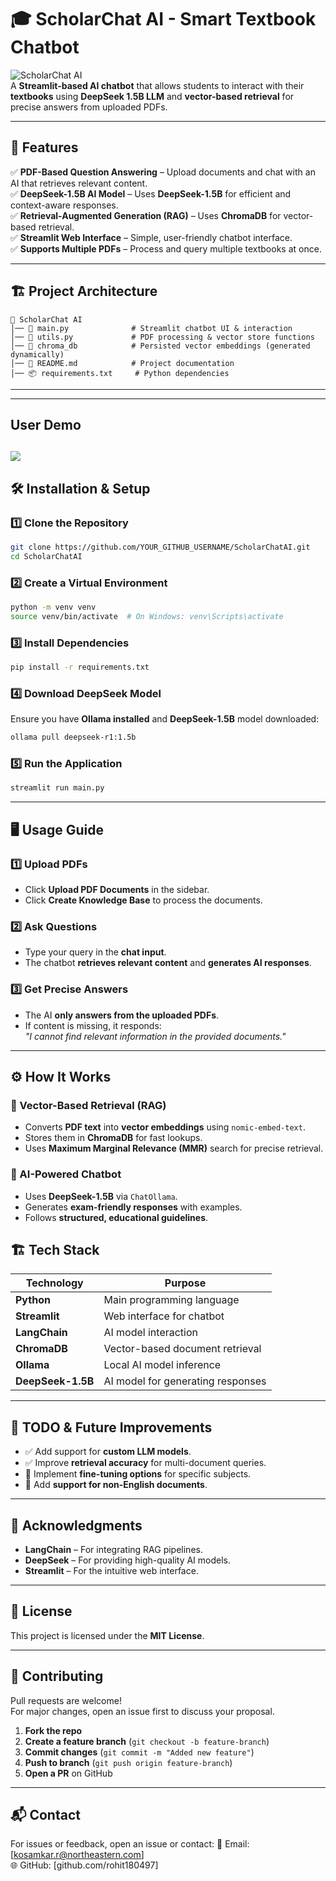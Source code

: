 # 🎓 ScholarChat AI - Smart Textbook Chatbot

![ScholarChat AI](https://img.shields.io/badge/DeepSeek-AI%20Chatbot-blue?style=for-the-badge)  
A **Streamlit-based AI chatbot** that allows students to interact with their **textbooks** using **DeepSeek 1.5B LLM** and **vector-based retrieval** for precise answers from uploaded PDFs.

---

## 🚀 Features
✅ **PDF-Based Question Answering** – Upload documents and chat with an AI that retrieves relevant content.  
✅ **DeepSeek-1.5B AI Model** – Uses **DeepSeek-1.5B** for efficient and context-aware responses.  
✅ **Retrieval-Augmented Generation (RAG)** – Uses **ChromaDB** for vector-based retrieval.  
✅ **Streamlit Web Interface** – Simple, user-friendly chatbot interface.  
✅ **Supports Multiple PDFs** – Process and query multiple textbooks at once.  

---

## 🏗️ Project Architecture

```
📂 ScholarChat AI
│── 📜 main.py              # Streamlit chatbot UI & interaction
│── 📜 utils.py             # PDF processing & vector store functions
│── 📂 chroma_db            # Persisted vector embeddings (generated dynamically)
│── 📄 README.md            # Project documentation
│── 📦 requirements.txt     # Python dependencies
```

---

---

## User Demo
![](assets/scholarchatbot-demo.gif)
---

## 🛠️ Installation & Setup

### **1️⃣ Clone the Repository**
```sh
git clone https://github.com/YOUR_GITHUB_USERNAME/ScholarChatAI.git
cd ScholarChatAI
```

### **2️⃣ Create a Virtual Environment**
```sh
python -m venv venv
source venv/bin/activate  # On Windows: venv\Scripts\activate
```

### **3️⃣ Install Dependencies**
```sh
pip install -r requirements.txt
```

### **4️⃣ Download DeepSeek Model**
Ensure you have **Ollama installed** and **DeepSeek-1.5B** model downloaded:
```sh
ollama pull deepseek-r1:1.5b
```

### **5️⃣ Run the Application**
```sh
streamlit run main.py
```

---

## 🖥️ Usage Guide

### **1️⃣ Upload PDFs**
- Click **Upload PDF Documents** in the sidebar.
- Click **Create Knowledge Base** to process the documents.

### **2️⃣ Ask Questions**
- Type your query in the **chat input**.
- The chatbot **retrieves relevant content** and **generates AI responses**.

### **3️⃣ Get Precise Answers**
- The AI **only answers from the uploaded PDFs**.
- If content is missing, it responds:  
  _"I cannot find relevant information in the provided documents."_

---

## ⚙️ How It Works

### **🔹 Vector-Based Retrieval (RAG)**
- Converts **PDF text** into **vector embeddings** using `nomic-embed-text`.
- Stores them in **ChromaDB** for fast lookups.
- Uses **Maximum Marginal Relevance (MMR)** search for precise retrieval.

### **🔹 AI-Powered Chatbot**
- Uses **DeepSeek-1.5B** via `ChatOllama`.
- Generates **exam-friendly responses** with examples.
- Follows **structured, educational guidelines**.


## 🏗️ Tech Stack

| Technology | Purpose |
|------------|---------|
| **Python** | Main programming language |
| **Streamlit** | Web interface for chatbot |
| **LangChain** | AI model interaction |
| **ChromaDB** | Vector-based document retrieval |
| **Ollama** | Local AI model inference |
| **DeepSeek-1.5B** | AI model for generating responses |

---

## 📌 TODO & Future Improvements
- ✅ Add support for **custom LLM models**.
- ✅ Improve **retrieval accuracy** for multi-document queries.
- 🚀 Implement **fine-tuning options** for specific subjects.
- 🚀 Add **support for non-English documents**.

---

## 🤝 Acknowledgments
- **LangChain** – For integrating RAG pipelines.
- **DeepSeek** – For providing high-quality AI models.
- **Streamlit** – For the intuitive web interface.

---

## 📜 License
This project is licensed under the **MIT License**.

---

## 🌟 Contributing
Pull requests are welcome!  
For major changes, open an issue first to discuss your proposal.

1. **Fork the repo**
2. **Create a feature branch** (`git checkout -b feature-branch`)
3. **Commit changes** (`git commit -m "Added new feature"`)
4. **Push to branch** (`git push origin feature-branch`)
5. **Open a PR** on GitHub

---

## 📬 Contact
For issues or feedback, open an issue or contact:
📧 Email: [kosamkar.r@northeastern.com]  
🌐 GitHub: [github.com/rohit180497]
